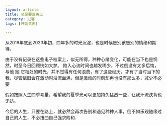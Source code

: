 ```yaml
---
layout: article
title: 总是要说再见
category: 过客
tags: [开始焦虑]

---
```


从2018年底到2023年初，四年多的时光沉淀，也是时候告别该告别的情绪和期待。

<!--more-->

由于没有记录在这些电子档案上，似无所得，种种心绪变化，可能在当下也是惘然，时至今日回顾恍如大梦。
陷入心流时间也越发稀少，不过倒没有太多后悔，与他 她 它相处的时光，并不觉得有任何浪费，有了这些经历，才有了当时当下的我，尽管依旧会在激动时泪流面满，但是激动的时刻却再也没有那么多，减少不必要

假如按照人生四季考量，希望我的夏季光可以更加持久猛烈一些，让我汗流浃背也无妨。

今后的人生，只要在路上，就必然会再次告别和遇见种种人事，倒不如乐观随缘过自己的人生，不必扭曲自己强求附和.
